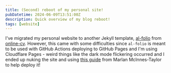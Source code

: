 ```yaml
---
title: (Second) reboot of my personal site!
pubDatetime: 2024-06-09T13:51:00Z
description: Quick overview of my blog reboot!
tags: [website]
---
```


I've migrated my personal website to another Jekyll template, [al-folio](https://github.com/alshedivat/al-folio) from [online-cv](https://github.com/sharu725/online-cv). However, this came with some difficulties since `al-folio` is meant to be used with GitHub Actions deploying to GitHub Pages and I'm using Cloudflare Pages - weird things like the dark mode flickering occurred and I ended up nuking the site and using [this guide](https://www.mmcinnestaylor.com/blog/2024/al-folio-cloudflare/) from Marlan McInnes-Taylor to help deploy it!
